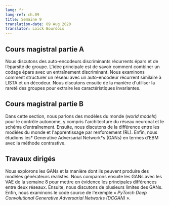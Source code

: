 ```yaml
---
lang: fr
lang-ref: ch.09
title: Semaine 9
translation-date: 09 Aug 2020
translator: Loïck Bourdois
---
```


<!--
## Lecture part A

We discussed discriminative recurrent sparse auto-encoders and group sparsity. The main idea was how to combine sparse coding with discriminative training. We went through how to structure a network with a recurrent autoencoder similar to LISTA and a decoder. Then we discussed how to use group sparsity to extract invariant features.
-->


## Cours magistral partie A

Nous discutons des auto-encodeurs discriminants récurrents épars et de l’éparsité de groupe. L'idée principale est de savoir comment combiner un codage épars avec un entraînement discriminant. Nous examinons comment structurer un réseau avec un auto-encodeur récurrent similaire à LISTA et un décodeur. Nous discutons ensuite de la manière d'utiliser la rareté des groupes pour extraire les caractéristiques invariantes.

<!--
## Lecture part B

In this section, we talked about the World Models for autonomous control including the neural network architecture and training schema. Then, we discussed the difference between World Models and Reinforcement Learning (RL). Finally, we studied Generative Adversarial Networks (GANs) in terms of energy-based model with the contrastive method.
-->

## Cours magistral partie B

Dans cette section, nous parlons des modèles du monde (*world models*) pour le contrôle autonome, y compris l'architecture du réseau neuronal et le schéma d’entraînement. Ensuite, nous discutons de la différence entre les modèles du monde et l'apprentissage par renforcement (RL). Enfin, nous étudions les* Generative Adversarial Network*s (GANs) en termes d’EBM avec la méthode contrastive.

<!--
## Practicum


During this week's practicum, we explored Generative Adversarial Networks (GANs) and how they can produce realistic generative models. We then compared GANs with VAEs from week 8 to highlight key differences between two networks. Next, we discussed several model limitations of GANs. Finally, we looked at the source code for the PyTorch example Deep Convolutional Generative Adversarial Networks (DCGAN).
-->

## Travaux dirigés
Nous explorons les GANs et la manière dont ils peuvent produire des modèles générateurs réalistes. Nous comparons ensuite les GANs avec les VAE de la semaine 8 pour mettre en évidence les principales différences entre deux réseaux. Ensuite, nous discutons de plusieurs limites des GANs. Enfin, nous examinons le code source de l'exemple « *PyTorch Deep Convolutional Generative Adversarial Networks (DCGAN)* ».
